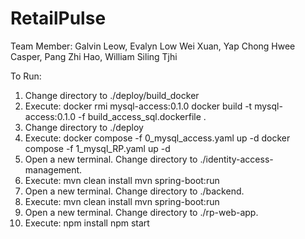 # RetailPulse

Team Member:
Galvin Leow,
Evalyn Low Wei Xuan,
Yap Chong Hwee Casper,
Pang Zhi Hao,
William Siling Tjhi

To Run:
1. Change directory to ./deploy/build_docker
2. Execute:
    docker rmi mysql-access:0.1.0
    docker build -t mysql-access:0.1.0 -f build_access_sql.dockerfile .
3. Change directory to ./deploy
4. Execute:
    docker compose -f 0_mysql_access.yaml up -d
    docker compose -f 1_mysql_RP.yaml up -d
5. Open a new terminal. Change directory to ./identity-access-management.
6. Execute:
  mvn clean install
  mvn spring-boot:run
7. Open a new terminal. Change directory to ./backend.
8. Execute:
  mvn clean install
  mvn spring-boot:run
9. Open a new terminal. Change directory to ./rp-web-app.
10. Execute:
  npm install
  npm start